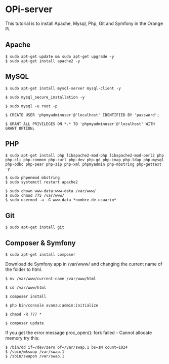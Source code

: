 # OPi-server

This tutorial is to install Apache, Mysql, Php, Git and Symfony in the Orange Pi.

## Apache
    $ sudo apt-get update && sudo apt-get upgrade -y
    $ sudo apt-get install apache2 -y
    
## MySQL
    $ sudo apt-get install mysql-server mysql-client -y
    
    $ sudo mysql_secure_installation -y
    
    $ sudo mysql -u root -p
    
    $ CREATE USER 'phpmyadminuser'@'localhost' IDENTIFIED BY 'password';
    
    $ GRANT ALL PRIVILEGES ON *.* TO 'phpmyadminuser'@'localhost' WITH GRANT OPTION;

## PHP
    $ sudo apt-get install php libapache2-mod-php libapache2-mod-perl2 php php-cli php-common php-curl php-dev php-gd php-imap php-ldap php-mysql php-odbc php-pear php-zip php-xml phpmyadmin php-mbstring php-gettext -y
    
    $ sudo phpenmod mbstring
    $ sudo systemctl restart apache2
    
    $ sudo chown www-data:www-data /var/www/
    $ sudo chmod 775 /var/www/
    $ sudo usermod -a -G www-data *nombre-de-usuario*
    
## Git
    $ sudo apt-get install git
    
## Composer & Symfony
    $ sudo apt-get install composer
    
Download de Symfony app in /var/www/ and changing the current name of the folder to html.

    $ mv /var/www/current-name /var/www/html

    $ cd /var/www/html
    
    $ composer install
    
    $ php bin/console avanzu:admin:initialize
    
    $ chmod -R 777 *

    $ composer update
If you get the error message proc_open(): fork failed - Cannot allocate memory try this:

    $ /bin/dd if=/dev/zero of=/var/swap.1 bs=1M count=1024
    $ /sbin/mkswap /var/swap.1
    $ /sbin/swapon /var/swap.1

